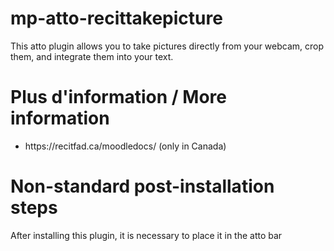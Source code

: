 # mp-atto-recittakepicture

This atto plugin allows you to take pictures directly from your webcam, crop them, and integrate them into your text.

 # Plus d'information / More information
 
<ul>
	<li>https://recitfad.ca/moodledocs/ (only in Canada)</li>
</ul>
   
 # Non-standard post-installation steps
 After installing this plugin, it is necessary to place it in the atto bar